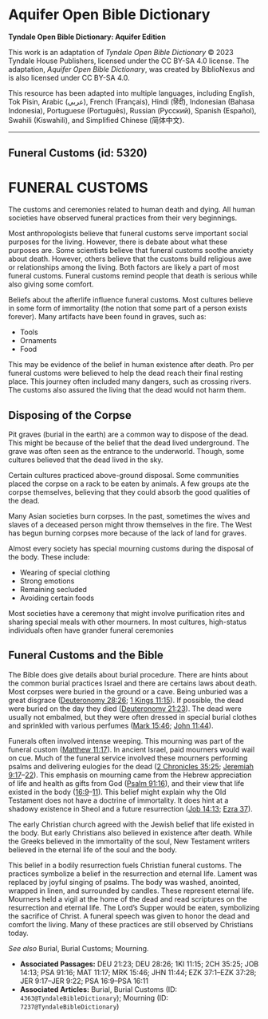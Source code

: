 # Aquifer Open Bible Dictionary

**Tyndale Open Bible Dictionary: Aquifer Edition**

This work is an adaptation of *Tyndale Open Bible Dictionary* © 2023 Tyndale House Publishers, licensed under the CC BY\-SA 4\.0 license. The adaptation, *Aquifer Open Bible Dictionary*, was created by BiblioNexus and is also licensed under CC BY\-SA 4\.0\.

This resource has been adapted into multiple languages, including English, Tok Pisin, Arabic (عربي), French (Français), Hindi (हिंदी), Indonesian (Bahasa Indonesia), Portuguese (Português), Russian (Русский), Spanish (Español), Swahili (Kiswahili), and Simplified Chinese (简体中文).



--------------------------------

## Funeral Customs (id: 5320)

FUNERAL CUSTOMS
===============

The customs and ceremonies related to human death and dying. All human societies have observed funeral practices from their very beginnings.

Most anthropologists believe that funeral customs serve important social purposes for the living. However, there is debate about what these purposes are. Some scientists believe that funeral customs soothe anxiety about death. However, others believe that the customs build religious awe or relationships among the living. Both factors are likely a part of most funeral customs. Funeral customs remind people that death is serious while also giving some comfort.

Beliefs about the afterlife influence funeral customs. Most cultures believe in some form of immortality (the notion that some part of a person exists forever). Many artifacts have been found in graves, such as:

* Tools
* Ornaments
* Food

This may be evidence of the belief in human existence after death. Pro per funeral customs were believed to help the dead reach their final resting place. This journey often included many dangers, such as crossing rivers. The customs also assured the living that the dead would not harm them.

Disposing of the Corpse
-----------------------

Pit graves (burial in the earth) are a common way to dispose of the dead. This might be because of the belief that the dead lived underground. The grave was often seen as the entrance to the underworld. Though, some cultures believed that the dead lived in the sky. 

Certain cultures practiced above\-ground disposal. Some communities placed the corpse on a rack to be eaten by animals. A few groups ate the corpse themselves, believing that they could absorb the good qualities of the dead. 

Many Asian societies burn corpses. In the past, sometimes the wives and slaves of a deceased person might throw themselves in the fire. The West has begun burning corpses more because of the lack of land for graves.

Almost every society has special mourning customs during the disposal of the body. These include: 

* Wearing of special clothing
* Strong emotions
* Remaining secluded
* Avoiding certain foods

Most societies have a ceremony that might involve purification rites and sharing special meals with other mourners. In most cultures, high\-status individuals often have grander funeral ceremonies

Funeral Customs and the Bible
-----------------------------

The Bible does give details about burial procedure. There are hints about the common burial practices Israel and there are certains laws about death. Most corpses were buried in the ground or a cave. Being unburied was a great disgrace ([Deuteronomy 28:26](https://ref.ly/Deut28:26); [1 Kings 11:15](https://ref.ly/1Kgs11:15)). If possible, the dead were buried on the day they died ([Deuteronomy 21:23](https://ref.ly/Deut21:23)). The dead were usually not embalmed, but they were often dressed in special burial clothes and sprinkled with various perfumes ([Mark 15:46](https://ref.ly/Mark15:46); [John 11:44](https://ref.ly/John11:44)).

Funerals often involved intense weeping. This mourning was part of the funeral custom ([Matthew 11:17](https://ref.ly/Matt11:17)). In ancient Israel, paid mourners would wail on cue. Much of the funeral service involved these mourners performing psalms and delivering eulogies for the dead ([2 Chronicles 35:25](https://ref.ly/2Chr35:25); [Jeremiah 9:17](https://ref.ly/Jer9:17-Jer9:22)–[22](https://ref.ly/Jer9:17-Jer9:22)). This emphasis on mourning came from the Hebrew appreciation of life and health as gifts from God ([Psalm 91:16](https://ref.ly/Ps91:16)), and their view that life existed in the body ([16:9](https://ref.ly/Ps16:9-Ps16:11)–[11](https://ref.ly/Ps16:9-Ps16:11)). This belief might explain why the Old Testament does not have a doctrine of immortality. It does hint at a shadowy existence in Sheol and a future resurrection ([Job 14:13](https://ref.ly/Job14:13); [Ezra 37](https://ref.ly/Ezek37:1-Ezek37:28)).

The early Christian church agreed with the Jewish belief that life existed in the body. But early Christians also believed in existence after death. While the Greeks believed in the immortality of the soul, New Testament writers believed in the eternal life of the soul and the body. 

This belief in a bodily resurrection fuels Christian funeral customs. The practices symbolize a belief in the resurrection and eternal life. Lament was replaced by joyful singing of psalms. The body was washed, anointed, wrapped in linen, and surrounded by candles. These represent eternal life. Mourners held a vigil at the home of the dead and read scriptures on the resurrection and eternal life. The Lord’s Supper would be eaten, symbolizing the sacrifice of Christ. A funeral speech was given to honor the dead and comfort the living. Many of these practices are still observed by Christians today.

*See also* Burial, Burial Customs; Mourning.

* **Associated Passages:** DEU 21:23; DEU 28:26; 1KI 11:15; 2CH 35:25; JOB 14:13; PSA 91:16; MAT 11:17; MRK 15:46; JHN 11:44; EZK 37:1–EZK 37:28; JER 9:17–JER 9:22; PSA 16:9–PSA 16:11
* **Associated Articles:** Burial, Burial Customs (ID: `4363@TyndaleBibleDictionary`); Mourning (ID: `7237@TyndaleBibleDictionary`)

